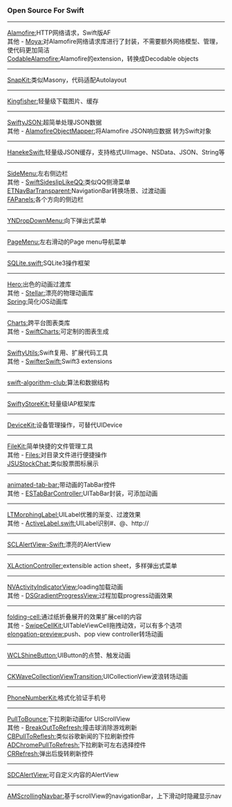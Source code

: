 ### Open Source For Swift
----------------------------------------------------------------------
[Alamofire:](https://github.com/Alamofire/Alamofire)HTTP网络请求，Swift版AF<br>
其他 - [Moya:](https://github.com/Moya/Moya)对Alamofire网络请求库进行了封装，不需要额外网络模型、管理，使代码更加简洁<br>
[CodableAlamofire:](https://github.com/Otbivnoe/CodableAlamofire)Alamofire的extension，转换成Decodable objects<br>

----------------------------------------------------------------------
[SnapKit:](https://github.com/SnapKit/SnapKit)类似Masony，代码适配Autolayout<br>

----------------------------------------------------------------------
[Kingfisher:](https://github.com/onevcat/Kingfisher)轻量级下载图片、缓存<br>

----------------------------------------------------------------------
[SwiftyJSON:](https://github.com/SwiftyJSON/SwiftyJSON)超简单处理JSON数据<br>
其他 - [AlamofireObjectMapper:](https://github.com/tristanhimmelman/AlamofireObjectMapper)将Alamofire JSON响应数据 转为Swift对象<br>

----------------------------------------------------------------------
[HanekeSwift:](https://github.com/Haneke/HanekeSwift)轻量级JSON缓存，支持格式UIImage、NSData、JSON、String等<br>

----------------------------------------------------------------------
[SideMenu:](https://github.com/jonkykong/SideMenu)左右侧边栏<br>
其他 - [SwiftSideslipLikeQQ:](https://github.com/johnlui/SwiftSideslipLikeQQ)类似QQ侧滑菜单<br>
[ETNavBarTransparent:](https://github.com/EnderTan/ETNavBarTransparent)NavigationBar转换场景、过渡动画<br>
[FAPanels:](https://github.com/fahidattique55/FAPanels)各个方向的侧边栏<br>

----------------------------------------------------------------------
[YNDropDownMenu:](https://github.com/younatics/YNDropDownMenu)向下弹出式菜单<br>

----------------------------------------------------------------------
[PageMenu:](https://github.com/uacaps/PageMenu)左右滑动的Page menu导航菜单<br>

----------------------------------------------------------------------
[SQLite.swift:](https://github.com/stephencelis/SQLite.swift)SQLite3操作框架<br>

----------------------------------------------------------------------
[Hero:](https://github.com/lkzhao/Hero)出色的动画过渡库<br>
其他 - [Stellar:](https://github.com/AugustRush/Stellar)漂亮的物理动画库<br>
[Spring:](https://github.com/MengTo/Spring)简化iOS动画库<br>

----------------------------------------------------------------------
[Charts:](https://github.com/danielgindi/Charts)跨平台图表类库<br>
其他 - [SwiftCharts:](https://github.com/i-schuetz/SwiftCharts)可定制的图表生成<br>

----------------------------------------------------------------------
[SwiftyUtils:](https://github.com/tbaranes/SwiftyUtils)Swift复用、扩展代码工具<br>
其他 - [SwifterSwift:](https://github.com/SwifterSwift/SwifterSwift)Swift3 extensions<br>

----------------------------------------------------------------------
[swift-algorithm-club:](https://github.com/raywenderlich/swift-algorithm-club)算法和数据结构<br>

----------------------------------------------------------------------
[SwiftyStoreKit:](https://github.com/bizz84/SwiftyStoreKit)轻量级IAP框架库<br>

----------------------------------------------------------------------
[DeviceKit:](https://github.com/dennisweissmann/DeviceKit)设备管理操作，可替代UIDevice<br>

----------------------------------------------------------------------
[FileKit:](https://github.com/nvzqz/FileKit)简单快捷的文件管理工具<br>
其他 - [Files:](https://github.com/JohnSundell/Files)对目录文件进行便捷操作<br>
[JSUStockChat:](https://github.com/BestSwift/JSUStockChat)类似股票图标展示<br>

----------------------------------------------------------------------
[animated-tab-bar:](https://github.com/Ramotion/animated-tab-bar)带动画的TabBar控件<br>
其他 - [ESTabBarController:](https://github.com/eggswift/ESTabBarController)UITabBar封装，可添加动画<br>

----------------------------------------------------------------------
[LTMorphingLabel:](https://github.com/lexrus/LTMorphingLabel)UILabel优雅的渐变、过渡效果<br>
其他 - [ActiveLabel.swift:](https://github.com/optonaut/ActiveLabel.swift)UILabel识别#、@、http://<br>

----------------------------------------------------------------------
[SCLAlertView-Swift:](https://github.com/vikmeup/SCLAlertView-Swift)漂亮的AlertView<br>

----------------------------------------------------------------------
[XLActionController:](https://github.com/xmartlabs/XLActionController)extensible action sheet，多样弹出式菜单<br>

----------------------------------------------------------------------
[NVActivityIndicatorView:](https://github.com/ninjaprox/NVActivityIndicatorView)loading加载动画<br>
其他 - [DSGradientProgressView:](https://github.com/DholStudio/DSGradientProgressView)过程加载progress动画效果<br>

----------------------------------------------------------------------
[folding-cell:](https://github.com/Ramotion/folding-cell)通过纸折叠展开的效果扩展cell的内容<br>
其他 - [SwipeCellKit:](https://github.com/jerkoch/SwipeCellKit)UITableViewCell拖拽动效，可以有多个选项<br>
[elongation-preview:](https://github.com/Ramotion/elongation-preview)push、pop view controller转场动画<br>

----------------------------------------------------------------------
[WCLShineButton:](https://github.com/631106979/WCLShineButton)UIButton的点赞、触发动画<br>

----------------------------------------------------------------------
[CKWaveCollectionViewTransition:](https://github.com/CezaryKopacz/CKWaveCollectionViewTransition)UICollectionView波浪转场动画<br>

----------------------------------------------------------------------
[PhoneNumberKit:](https://github.com/marmelroy/PhoneNumberKit)格式化验证手机号<br>

----------------------------------------------------------------------
[PullToBounce:](https://github.com/entotsu/PullToBounce)下拉刷新动画for UIScrollView<br>
其他 - [BreakOutToRefresh:](https://github.com/dasdom/BreakOutToRefresh)撞击球消除游戏刷新<br>
[CBPullToReflesh:](https://github.com/cbangchen/CBPullToReflesh)类似谷歌新闻的下拉刷新控件<br>
[ADChromePullToRefresh:](https://github.com/Antondomashnev/ADChromePullToRefresh)下拉刷新可左右选择控件<br>
[CRRefresh:](https://github.com/CRAnimation/CRRefresh)弹出后旋转刷新控件<br>

----------------------------------------------------------------------
[SDCAlertView:](https://github.com/sberrevoets/SDCAlertView)可自定义内容的AlertView<br>

----------------------------------------------------------------------
[AMScrollingNavbar:](https://github.com/andreamazz/AMScrollingNavbar)基于scrollView的navigationBar，上下滑动时隐藏显示nav<br>


